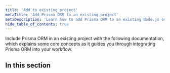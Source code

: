 ```yaml
---
title: 'Add to existing project'
metaTitle: 'Add Prisma ORM to an existing project'
metaDescription: 'Learn how to add Prisma ORM to an existing Node.js or TypeScript project by connecting it to your database of choice and generating a Prisma Client for database access.'
hide_table_of_contents: true
---
```


Include Prisma ORM in an existing project with the following documentation, which explains some core concepts as it guides you through integrating Prisma ORM into your workflow.

## In this section

<!-- Subsections -->
